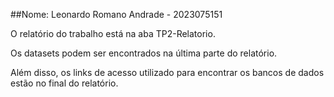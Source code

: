 ##Nome: Leonardo Romano Andrade - 2023075151

O relatório do trabalho está na aba TP2-Relatorio.

Os datasets podem ser encontrados na última parte do relatório.

Além disso, os links de acesso utilizado para encontrar os bancos de dados estão no final do relatório.
